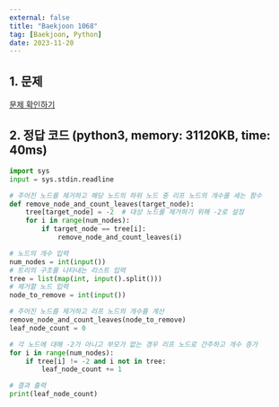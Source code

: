 ```yaml
---
external: false
title: "Baekjoon 1068"
tag: [Baekjoon, Python]
date: 2023-11-20
---
```


## 1. 문제

[문제 확인하기](https://www.acmicpc.net/problem/1068)

## 2. 정답 코드 (python3, memory: 31120KB, time: 40ms)

```python
import sys
input = sys.stdin.readline

# 주어진 노드를 제거하고 해당 노드의 하위 노드 중 리프 노드의 개수를 세는 함수
def remove_node_and_count_leaves(target_node):
    tree[target_node] = -2  # 대상 노드를 제거하기 위해 -2로 설정
    for i in range(num_nodes):
        if target_node == tree[i]:
            remove_node_and_count_leaves(i)

# 노드의 개수 입력
num_nodes = int(input())
# 트리의 구조를 나타내는 리스트 입력
tree = list(map(int, input().split()))
# 제거할 노드 입력
node_to_remove = int(input())

# 주어진 노드를 제거하고 리프 노드의 개수를 계산
remove_node_and_count_leaves(node_to_remove)
leaf_node_count = 0

# 각 노드에 대해 -2가 아니고 부모가 없는 경우 리프 노드로 간주하고 개수 증가
for i in range(num_nodes):
    if tree[i] != -2 and i not in tree:
        leaf_node_count += 1

# 결과 출력
print(leaf_node_count)
```
